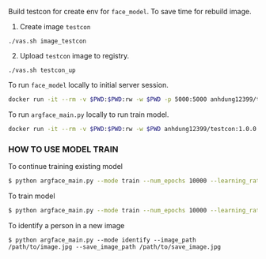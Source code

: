 Build testcon for create env for `face_model`. To save time for rebuild image.

1. Create image `testcon`
```
./vas.sh image_testcon
```
2. Upload `testcon` image to registry.
```
./vas.sh testcon_up
```

To run `face_model` locally to initial server session.
```bash
docker run -it --rm -v $PWD:$PWD:rw -w $PWD -p 5000:5000 anhdung12399/testcon:1.0.0 python face_model/main.py
```

To run `argface_main.py` locally to run train model.
```bash
docker run -it --rm -v $PWD:$PWD:rw -w $PWD anhdung12399/testcon:1.0.0 python face_model/argface_main.py --mode train --num_epochs 10000 --learning_rate 0.001 --momentum 0.9 --continue_training
```

### HOW TO USE MODEL TRAIN
To continue training existing model
```bash
$ python argface_main.py --mode train --num_epochs 10000 --learning_rate 0.001 --momentum 0.9 --continue_training
```
To train model
```bash
$ python argface_main.py --mode train --num_epochs 10000 --learning_rate 0.001 --momentum 0.9
```
To identify a person in a new image
```
$ python argface_main.py --mode identify --image_path /path/to/image.jpg --save_image_path /path/to/save_image.jpg
```
